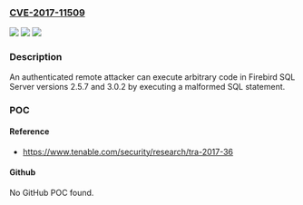 ### [CVE-2017-11509](https://cve.mitre.org/cgi-bin/cvename.cgi?name=CVE-2017-11509)
![](https://img.shields.io/static/v1?label=Product&message=Firebird%20SQL%20Server&color=blue)
![](https://img.shields.io/static/v1?label=Version&message=n%2Fa&color=blue)
![](https://img.shields.io/static/v1?label=Vulnerability&message=Authenticated%20Remote%20Code%20Execution&color=brighgreen)

### Description

An authenticated remote attacker can execute arbitrary code in Firebird SQL Server versions 2.5.7 and 3.0.2 by executing a malformed SQL statement.

### POC

#### Reference
- https://www.tenable.com/security/research/tra-2017-36

#### Github
No GitHub POC found.

